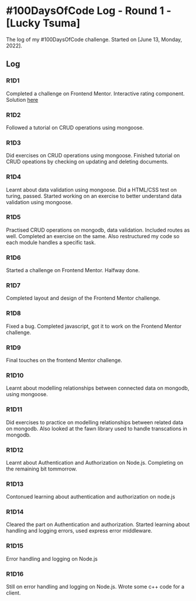 # #100DaysOfCode Log - Round 1 - [Lucky Tsuma]

The log of my #100DaysOfCode challenge. Started on [June 13, Monday, 2022].

## Log

### R1D1 
Completed a challenge on Frontend Mentor. Interactive rating component. Solution [here](https://rating-component-lucky.netlify.app/)

### R1D2
Followed a tutorial on CRUD operations using mongoose. 

### R1D3
Did exercises on CRUD operations using mongoose. Finished tutorial on CRUD opeations by checking on updating and deleting documents.

### R1D4
Learnt about data validation using mongoose. Did a HTML/CSS test on turing, passed. Started working on an exercise to better understand data validation using mongoose.

### R1D5
Practised CRUD operations on mongodb, data validation. Included routes as well. Completed an exercise on the same. Also restructured my code so each module handles a specific task.

### R1D6
Started a challenge on Frontend Mentor. Halfway done.


### R1D7
Completed layout and design of the Frontend Mentor challenge.


### R1D8
Fixed a bug. Completed javascript, got it to work on the Frontend Mentor challenge.


### R1D9
Final touches on the frontend Mentor challenge.

### R1D10
Learnt about modelling relationships between connected data on mongodb, using mongoose.

### R1D11
Did exercises to practice on modelling relationships between related data on mongodb. Also looked at the fawn library used to handle transcations in mongodb.


### R1D12
Learnt about Authentication and Authorization on Node.js. Completing on the remaining bit tommorrow.


### R1D13
Contonued learning about authentication and authorization on node.js


### R1D14
Cleared the part on Authentication and authorization. Started learning about handling and logging errors, used express error middleware.


### R1D15
Error handling and logging on Node.js


### R1D16
Still on error handling and logging on Node.js. Wrote some c++ code for a client.




